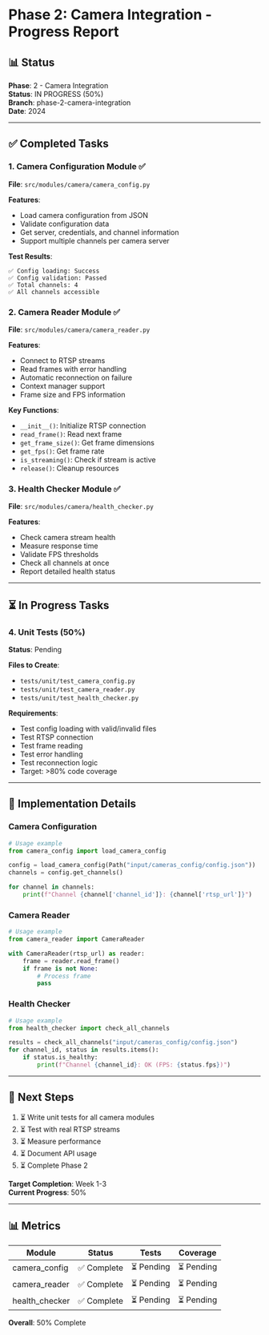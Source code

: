 # Phase 2: Camera Integration - Progress Report

## 📊 Status

**Phase**: 2 - Camera Integration  
**Status**: IN PROGRESS (50%)  
**Branch**: phase-2-camera-integration  
**Date**: 2024

---

## ✅ Completed Tasks

### 1. Camera Configuration Module ✅
**File**: `src/modules/camera/camera_config.py`

**Features**:
- Load camera configuration from JSON
- Validate configuration data
- Get server, credentials, and channel information
- Support multiple channels per camera server

**Test Results**:
```
✅ Config loading: Success
✅ Config validation: Passed
✅ Total channels: 4
✅ All channels accessible
```

### 2. Camera Reader Module ✅
**File**: `src/modules/camera/camera_reader.py`

**Features**:
- Connect to RTSP streams
- Read frames with error handling
- Automatic reconnection on failure
- Context manager support
- Frame size and FPS information

**Key Functions**:
- `__init__()`: Initialize RTSP connection
- `read_frame()`: Read next frame
- `get_frame_size()`: Get frame dimensions
- `get_fps()`: Get frame rate
- `is_streaming()`: Check if stream is active
- `release()`: Cleanup resources

### 3. Health Checker Module ✅
**File**: `src/modules/camera/health_checker.py`

**Features**:
- Check camera stream health
- Measure response time
- Validate FPS thresholds
- Check all channels at once
- Report detailed health status

---

## ⏳ In Progress Tasks

### 4. Unit Tests (50%)
**Status**: Pending

**Files to Create**:
- `tests/unit/test_camera_config.py`
- `tests/unit/test_camera_reader.py`
- `tests/unit/test_health_checker.py`

**Requirements**:
- Test config loading with valid/invalid files
- Test RTSP connection
- Test frame reading
- Test error handling
- Test reconnection logic
- Target: >80% code coverage

---

## 📝 Implementation Details

### Camera Configuration

```python
# Usage example
from camera_config import load_camera_config

config = load_camera_config(Path("input/cameras_config/config.json"))
channels = config.get_channels()

for channel in channels:
    print(f"Channel {channel['channel_id']}: {channel['rtsp_url']}")
```

### Camera Reader

```python
# Usage example
from camera_reader import CameraReader

with CameraReader(rtsp_url) as reader:
    frame = reader.read_frame()
    if frame is not None:
        # Process frame
        pass
```

### Health Checker

```python
# Usage example
from health_checker import check_all_channels

results = check_all_channels("input/cameras_config/config.json")
for channel_id, status in results.items():
    if status.is_healthy:
        print(f"Channel {channel_id}: OK (FPS: {status.fps})")
```

---

## 🎯 Next Steps

1. ⏳ Write unit tests for all camera modules
2. ⏳ Test with real RTSP streams
3. ⏳ Measure performance
4. ⏳ Document API usage
5. ⏳ Complete Phase 2

**Target Completion**: Week 1-3  
**Current Progress**: 50%

---

## 📊 Metrics

| Module | Status | Tests | Coverage |
|--------|--------|-------|----------|
| camera_config | ✅ Complete | ⏳ Pending | ⏳ Pending |
| camera_reader | ✅ Complete | ⏳ Pending | ⏳ Pending |
| health_checker | ✅ Complete | ⏳ Pending | ⏳ Pending |

**Overall**: 50% Complete


